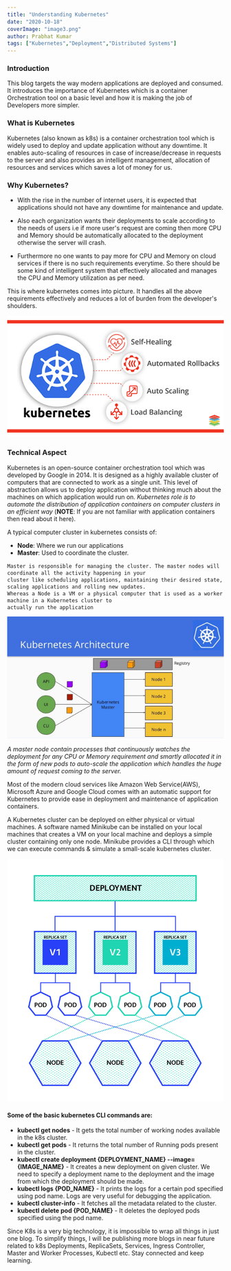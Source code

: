 ```yaml
---
title: "Understanding Kubernetes"
date: "2020-10-18"
coverImage: "image3.png"
author: Prabhat Kumar
tags: ["Kubernetes","Deployment","Distributed Systems"]
---
```


### Introduction

This blog targets the way modern applications are deployed and consumed. It introduces the importance of Kubernetes which is a container Orchestration tool on a basic level and how it is making the job of Developers more simpler.

### What is Kubernetes

Kubernetes (also known as k8s) is a container orchestration tool which is widely used to deploy and update application without any downtime. It enables auto-scaling of resources in case of increase/decrease in requests to the server and also provides an intelligent management, allocation of resources and services which saves a lot of money for us.  


### Why Kubernetes?

 - With the rise in the number of internet users, it is expected that applications should not have any downtime for maintenance and update. 

 - Also each organization wants their deployments to scale according to the needs of users i.e if more user's request are coming then more CPU and Memory should be automatically allocated to the deployment otherwise the server will crash.
 
 - Furthermore no one wants to pay more for CPU and Memory on cloud services if there is no such requirements everytime. So there should be some kind of intelligent system that effectively allocated and manages the CPU and Memory utilization as per need.
 
 This is where kubernetes comes into picture. It handles all the above requirements effectively and reduces a lot of burden from the developer's shoulders.
 
![Kubernetes Features](image2.png)

### Technical Aspect

Kubernetes is an open-source container orchestration tool which was developed by Google in 2014. It is designed as a highly available cluster of computers that are connected to work as a single unit. This level of abstraction allows us to deploy application without thinking much about the machines on which application would run on. *Kubernetes role is to automate the distribution of application containers on computer clusters in an efficient way* (**NOTE**: If you are not familiar with application containers then read about it here). 

A typical computer cluster in kubernetes consists of:

- **Node**: Where we run our applications
- **Master**: Used to coordinate the cluster.
```
Master is responsible for managing the cluster. The master nodes will coordinate all the activity happening in your 
cluster like scheduling applications, maintaining their desired state, scaling applications and rolling new updates. 
Whereas a Node is a VM or a physical computer that is used as a worker machine in a Kubernetes cluster to 
actually run the application 
```
![Kubernetes Architecture](image4.jpeg)

*A master node contain processes that continuously watches the deployment for any CPU or Memory requirement and smartly allocated it in the form of new pods to auto-scale the application which handles the huge amount of request coming to the server.*

Most of the modern cloud services like Amazon Web Service(AWS), Microsoft Azure and Google Cloud comes with an automatic support for Kubernetes to provide ease in deployment and maintenance of application containers.

A Kubernetes cluster can be deployed on either physical or virtual machines. A software named Minikube can be installed on your local machines that creates a VM on your local machine and deploys a simple cluster containing only one node. Minikube provides a CLI through which we can execute commands & simulate a small-scale kubernetes cluster.

![Kubernetes Deployment](image1.png)

#### Some of the basic kubernetes CLI commands are:
- **kubectl get nodes** - It gets the total number of working nodes available in the k8s cluster.
- **kubectl get pods** - It returns the total number of Running pods present in the cluster.
- **kubectl create deployment {DEPLOYMENT_NAME} --image={IMAGE_NAME}**  - It creates a new deployment on given cluster. We need to specify a deployment name to the deployment and the image from which the deployment should be made.
- **kubectl logs {POD_NAME}** - It prints the logs for a certain pod specified using pod name. Logs are very useful for debugging the application.
- **kubectl cluster-info** - It fetches all the metadata related to the cluster. 
- **kubectl delete pod {POD_NAME}** - It deletes the deployed pods specified using the pod name.

Since K8s is a very big technology, it is impossible to wrap all things in just one blog. To simplify things, I will be publishing more blogs in near future related to k8s Deployments, ReplicaSets, Services, Ingress Controller, Master and Worker Processes, Kubectl etc. Stay connected and keep learning.
